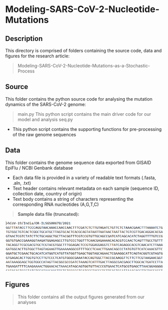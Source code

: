 # Modeling-SARS-CoV-2-Nucleotide-Mutations

## Description
This directory is comprised of folders containing the source code, data and figures for the research article: 
> Modeling-SARS-CoV-2-Nucleotide-Mutations-as-a-Stochastic-Process

## Source
This folder contains the python source code for analysing the mutation dynamics of the SARS-CoV-2 genome:
> main.py
This python script contains the main driver code for our model and analysis
> seq.py
* This python script contains the supporting functions for pre-processing of the raw genome sequences

## Data
This folder contains the genome sequence data exported from GISAID EpiFlu / NCBI Genbank database
* Each data file is provided in a variety of readable text formats (.fasta, .aln, .txt)
* Text header contains relevant metadata on each sample (sequence ID, collection date, country of origin)
* Text body contains a string of characters representing the corresponding RNA nucleotides (A,G,T,C)

> **Sample data file (truncated):**   
          
![](figures/image6.png)

## Figures
> This folder contains all the output figures generated from our analyses
